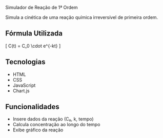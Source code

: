 Simulador de Reação de 1ª Ordem

Simula a cinética de uma reação química irreversível de primeira ordem.

## Fórmula Utilizada

\[
C(t) = C_0 \cdot e^{-kt}
\]

## Tecnologias

- HTML
- CSS
- JavaScript
- Chart.js

## Funcionalidades

- Insere dados da reação (C₀, k, tempo)
- Calcula concentração ao longo do tempo
- Exibe gráfico da reação